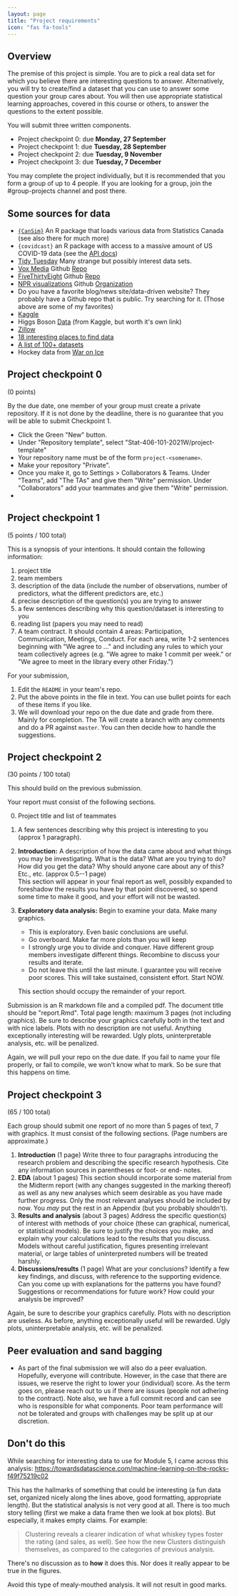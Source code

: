 ```yaml
---
layout: page
title: "Project requirements"
icon: "fas fa-tools"
---
```


## Overview

The premise of this project is  simple. You are to pick a real data set for which you believe there are interesting questions to answer. Alternatively, you will try to create/find a dataset that you can use to answer some question your group cares about. You will then use appropriate statistical learning approaches, covered in this course or others, to answer the questions to the extent possible.

You will submit three written components.

- Project checkpoint 0: due __Monday, 27 September__
- Project checkpoint 1: due __Tuesday, 28 September__
- Project checkpoint 2: due __Tuesday, 9 November__
- Project checkpoint 3: due __Tuesday, 7 December__

You may complete the project individually, but it is recommended that you form a group of up to 4 people. If you are looking for a group, join the #group-projects channel and post there.


## Some sources for data

* [`{CanSim}`](https://github.com/mountainMath/cansim) An R package that loads various data from Statistics Canada (see also there for much more)
* `{covidcast}` an R package with access to a massive amount of US COVID-19 data (see the [API docs](https://cmu-delphi.github.io/delphi-epidata/api/covidcast.html))
* [Tidy Tuesday](https://github.com/rfordatascience/tidytuesday) Many strange but possibly interest data sets.
* [Vox Media](https://www.vox.com) Github [Repo](https://github.com/voxmedia/data-projects)
* [FiveThirtyEight](http://www.fivethirtyeight.com) Github [Repo](https://github.com/fivethirtyeight/data)
* [NPR visualizations](http://blog.apps.npr.org) Github [Organization](https://github.com/nprapps)
* Do you have a favorite blog/news site/data-driven website? They probably have a Github repo that is public. Try searching for it. (Those above are some of my favorites)
* [Kaggle](https://www.kaggle.com/datasets)
* Higgs Boson [Data](https://www.kaggle.com/c/higgs-boson/data) (from Kaggle, but worth it's own link)
* [Zillow](https://www.zillow.com/research/data/)
* [18 interesting places to find data](https://www.dataquest.io/blog/free-datasets-for-projects/)
* [A list of 100+ datasets](http://rs.io/100-interesting-data-sets-for-statistics/)
* Hockey data from [War on Ice](https://github.com/war-on-ice)


## Project checkpoint 0

(0 points)

By the due date, one member of your group must create a private repository. If it is not done by the deadline, there is no guarantee that you will be able to submit Checkpoint 1.

* Click the Green "New" button.
* Under "Repository template", select "Stat-406-101-2021W/project-template"
* Your repository name must be of the form `project-<somename>`.
* Make your repository "Private".
* Once you make it, go to Settings > Collaborators & Teams. Under "Teams", add "The TAs" and give them "Write" permission. Under "Collaborators" add your teammates and give them "Write" permission.
*


## Project checkpoint 1 

(5 points / 100 total)

This is a synopsis of your intentions. It should contain the following information: 

1. project title 
2. team members
3. description of the data (include the number of observations, number of predictors, what the different predictors are, etc.)
4. precise description of the question(s) you are trying to answer 
5. a few sentences describing why this question/dataset is interesting to you
6. reading list (papers you may need to read)
7. A team contract. It should contain 4 areas: Participation, Communication, Meetings, Conduct. For each area, write 1-2 sentences beginning with "We agree to ..." and including any rules to which your team collectively agrees (e.g. "We agree to make 1 commit per week." or "We agree to meet in the library every other Friday.")



For your submission, 

1. Edit the `README` in your team's repo.
1. Put the above points in the file in text. You can use bullet points for each of these items if you like.
1. We will download your repo on the due date and grade from there. Mainly for completion. The TA will create a branch with any comments and do a PR against `master`. You can then decide how to handle the suggestions.

## Project checkpoint 2

(30 points / 100 total)

This should build on the previous submission.

Your report must consist of the following sections.

0. Project title and list of teammates
1. A few sentences describing why this project is interesting to you (approx 1 paragraph).
2. __Introduction:__ A description of how the data came about and what things you may be investigating. What is the data? What are you trying to do? How did you get the data? Why should anyone care about any of this? Etc., etc. (approx 0.5--1 page)  
This section will appear in your final report as well, possibly
expanded to foreshadow the results you have by that point
discovered, so spend some time to make it good, and your effort will
not be wasted.
3. __Exploratory data analysis:__ Begin to examine your data. Make many graphics. 
    * This is exploratory. Even basic
    conclusions are useful. 
    * Go overboard. Make far more plots than you will keep
    * I strongly urge you to divide and conquer. Have different
    group members investigate different things. Recombine to discuss
    your results and iterate.
    * Do not leave this until the last minute. I guarantee you
    will receive poor scores. This will take sustained, consistent
    effort. Start NOW.

    This section should occupy the remainder of your report.

Submission is an R markdown file and a compiled pdf. The document title should be "report.Rmd". Total page length: maximum 3 pages (not including graphics). Be sure to describe your graphics
carefully both in the text and with nice labels. Plots with no description are not useful.
Anything exceptionally interesting will be
rewarded. Ugly plots, uninterpretable analysis, etc. will be
penalized.

Again, we will pull your repo on the due date. If you fail to name your file properly, or fail to compile, we won't know what to mark. So be sure that this happens on time.




## Project checkpoint 3

(65 / 100 total)

Each group should submit one report of no more than 5 pages of text, 7 with graphics. It must consist of the following
sections. (Page numbers are approximate.)

1. __Introduction__ (1 page) Write three to four paragraphs introducing the research
  problem and describing the specific research hypothesis. Cite any information
  sources in parentheses or foot- or end- notes.
2. __EDA__ (about 1 pages) This section should incorporate some
  material from the 
  Midterm report (with any changes suggested in the marking thereof) as
  well as any new analyses which seem desirable as you have made
  further progress. Only the most relevant analyses should be included
  by now. You _may_ put the rest in an Appendix (but you probably shouldn't). 
3. __Results and analysis__ (about 3 pages) Address 
  the specific question(s) of interest with methods of your choice (these can graphical, numerical, 
  or statistical models). 
  Be sure to justify the choices you make, and explain why your calculations lead to the 
  results that you discuss. Models without careful justification, figures presenting irrelevant material,
  or large tables of uninterpreted numbers will be treated harshly.
4. __Discussions/results__ (1 page) What are your conclusions?  Identify a few key
  findings, and discuss, with reference to the supporting evidence.  Can you
  come up with explanations for the patterns you have found?  Suggestions or
  recommendations for future work?  How could your analysis be improved?  

Again, be sure to describe your graphics carefully. Plots with no description are useless.
As before, anything exceptionally useful will be
rewarded. Ugly plots, uninterpretable analysis, etc. will be
penalized.




## Peer evaluation and sand bagging

* As part of the final submission we will also do a peer evaluation. Hopefully, everyone will contribute. However, in the case that there are issues, we reserve the right to lower your (individual) score. As the term goes on, please reach out to us if there are issues (people not adhering to the contract). Note also, we have a full commit record and can see who is responsible for what components. Poor team performance will not be tolerated and groups with challenges may be split up at our discretion.

## Don't do this

While searching for interesting data to use for Module 5, I came across this analysis: https://towardsdatascience.com/machine-learning-on-the-rocks-f49f75219c02

This has the hallmarks of something that could be interesting (a fun data set, organized nicely along the lines above, good formatting, appropriate length). But the statistical analysis is not very good at all. There is too much story telling (first we make a data frame then we look at box plots). But especially, it makes empty claims. For example: 
> Clustering reveals a clearer indication of what whiskey types foster the rating (and sales, as well). See how the new Clusters distinguish themselves, as compared to the categories of previous analysis.

There's no discussion as to **how** it does this. Nor does it really appear to be true in the figures.

Avoid this type of mealy-mouthed analysis. It will not result in good marks.
